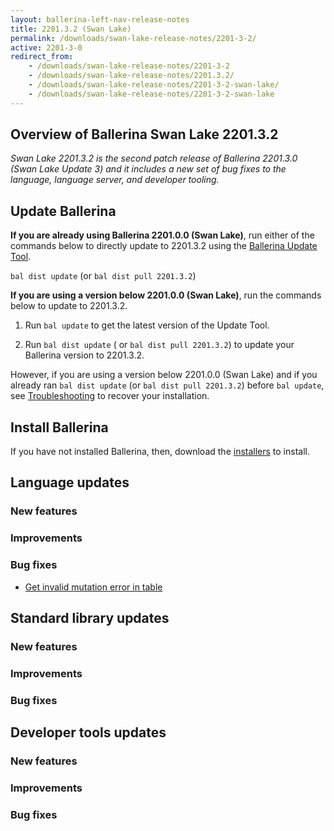 ```yaml
---
layout: ballerina-left-nav-release-notes
title: 2201.3.2 (Swan Lake) 
permalink: /downloads/swan-lake-release-notes/2201-3-2/
active: 2201-3-0
redirect_from: 
    - /downloads/swan-lake-release-notes/2201-3-2
    - /downloads/swan-lake-release-notes/2201.3.2/
    - /downloads/swan-lake-release-notes/2201-3-2-swan-lake/
    - /downloads/swan-lake-release-notes/2201-3-2-swan-lake
---
```


## Overview of Ballerina Swan Lake 2201.3.2

<em>Swan Lake 2201.3.2 is the second patch release of Ballerina 2201.3.0 (Swan Lake Update 3) and it includes a new set of bug fixes to the language, language server, and developer tooling.</em>

## Update Ballerina

**If you are already using Ballerina 2201.0.0 (Swan Lake)**, run either of the commands below to directly update to 2201.3.2 using the [Ballerina Update Tool](/learn/cli-documentation/update-tool/).

`bal dist update` (or `bal dist pull 2201.3.2`)

**If you are using a version below 2201.0.0 (Swan Lake)**, run the commands below to update to 2201.3.2.

1. Run `bal update` to get the latest version of the Update Tool.

2. Run `bal dist update` ( or `bal dist pull 2201.3.2`) to update your Ballerina version to 2201.3.2.

However, if you are using a version below 2201.0.0 (Swan Lake) and if you already ran `bal dist update` (or `bal dist pull 2201.3.2`) before `bal update`, see [Troubleshooting](/downloads/swan-lake-release-notes/swan-lake-2201.0.0#troubleshooting) to recover your installation.

## Install Ballerina

If you have not installed Ballerina, then, download the [installers](/downloads/#swanlake) to install.

## Language updates

### New features

### Improvements

### Bug fixes

- [Get invalid mutation error in table](https://github.com/ballerina-platform/ballerina-lang/issues/39169)

## Standard library updates

### New features

### Improvements

### Bug fixes

## Developer tools updates

### New features

### Improvements

### Bug fixes

